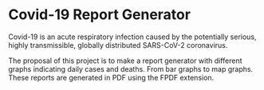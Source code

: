 # Covid-19 Report Generator

Covid-19 is an acute respiratory infection caused by the potentially serious, highly transmissible, globally distributed SARS-CoV-2 coronavirus.

The proposal of this project is to make a report generator with different graphs indicating daily cases and deaths. From bar graphs to map graphs. These reports are generated in PDF using the FPDF extension.
